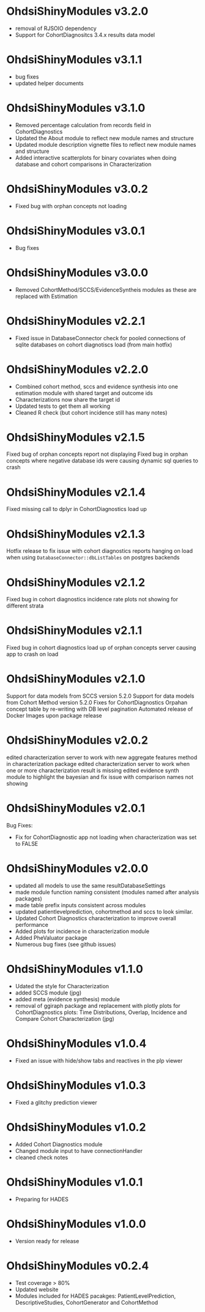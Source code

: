OhdsiShinyModules v3.2.0
========================
- removal of RJSOIO dependency
- Support for CohortDiagnositcs 3.4.x results data model

OhdsiShinyModules v3.1.1
========================
- bug fixes
- updated helper documents

OhdsiShinyModules v3.1.0
========================
- Removed percentage calculation from records field in CohortDiagnostics
- Updated the About module to reflect new module names and structure
- Updated module description vignette files to reflect new module names and structure
- Added interactive scatterplots for binary covariates when doing database and cohort comparisons in Characterization

OhdsiShinyModules v3.0.2
========================
- Fixed bug with orphan concepts not loading

OhdsiShinyModules v3.0.1
========================
- Bug fixes

OhdsiShinyModules v3.0.0
========================
- Removed CohortMethod/SCCS/EvidenceSyntheis modules as these
are replaced with Estimation 

OhdsiShinyModules v2.2.1
========================
- Fixed issue in DatabaseConnector check for pooled connections of sqlite databases on cohort diagnotiscs load (from main hotfix)

OhdsiShinyModules v2.2.0
========================
- Combined cohort method, sccs and evidence synthesis into one estimation module with shared target and outcome ids
- Characterizations now share the target id 
- Updated tests to get them all working
- Cleaned R check (but cohort incidence still has many notes)


OhdsiShinyModules v2.1.5
========================
Fixed bug of orphan concepts report not displaying
Fixed bug in orphan concepts where negative database ids were causing dynamic sql queries to crash

OhdsiShinyModules v2.1.4
========================
Fixed missing call to dplyr in CohortDiagnostics load up

OhdsiShinyModules v2.1.3
========================
Hotfix release to fix issue with cohort diagnostics reports hanging on load when using `DatabaseConnector::dbListTables`
on postgres backends

OhdsiShinyModules v2.1.2
========================
Fixed bug in cohort diagnostics incidence rate plots not showing for different strata

OhdsiShinyModules v2.1.1
========================
Fixed bug in cohort diagnostics load up of orphan concepts server causing app to crash on load

OhdsiShinyModules v2.1.0
========================
Support for data models from SCCS version 5.2.0
Support for data models from Cohort Method version 5.2.0
Fixes for CohortDiagnostics Orpahan concept table by re-writing with DB level pagination
Automated release of Docker Images upon package release

OhdsiShinyModules v2.0.2
========================
edited characterization server to work with new aggregate features method in characterization package
edited characterization server to work when one or more characterization result is missing
edited evidence synth module to highlight the bayesian and fix issue with comparison names not showing

OhdsiShinyModules v2.0.1
========================
Bug Fixes:
- Fix for CohortDiagnostic app not loading when characterization was set to FALSE

OhdsiShinyModules v2.0.0
========================
- updated all models to use the same resultDatabaseSettings
- made module function naming consistent (modules named after analysis packages)
- made table prefix inputs consistent across modules
- updated patientlevelprediction, cohortmethod and sccs to look similar.
- Updated Cohort Diagnostics characterization to improve overall performance
- Added plots for incidence in characterization module
- Added PheValuator package
- Numerous bug fixes (see github issues)

OhdsiShinyModules v1.1.0
========================
- Udated the style for Characterization
- added SCCS module (jpg)
- added meta (evidence synthesis) module
- removal of ggiraph package and replacement with plotly plots for CohortDiagnostics plots: Time Distributions, Overlap, Incidence and Compare Cohort Characterization (jpg)

OhdsiShinyModules v1.0.4
========================
- Fixed an issue with hide/show tabs and reactives in the plp viewer

OhdsiShinyModules v1.0.3
========================
- Fixed a glitchy prediction viewer

OhdsiShinyModules v1.0.2
========================
- Added Cohort Diagnostics module
- Changed module input to have connectionHandler
- cleaned check notes

OhdsiShinyModules v1.0.1
========================
- Preparing for HADES

OhdsiShinyModules v1.0.0
========================
- Version ready for release


OhdsiShinyModules v0.2.4
========================
- Test coverage > 80%
- Updated website
- Modules included for HADES pacakges: PatientLevelPrediction, DescriptiveStudies, CohortGenerator and CohortMethod
